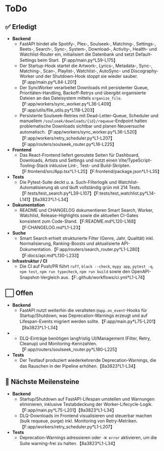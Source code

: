 # ToDo

## ✅ Erledigt
- **Backend**
  - FastAPI bindet alle Spotify-, Plex-, Soulseek-, Matching-, Settings-, Beets-, Search-, Sync-, System-, Download-, Activity-, Health- und Watchlist-Router ein, initialisiert die Datenbank und setzt Default-Settings beim Start.【F:app/main.py†L59-L175】
  - Der Startup-Hook startet die Artwork-, Lyrics-, Metadata-, Sync-, Matching-, Scan-, Playlist-, Watchlist-, AutoSync- und Discography-Worker und der Shutdown-Hook stoppt sie wieder sauber.【F:app/main.py†L84-L201】
  - Der SyncWorker verarbeitet Downloads mit persistenter Queue, Prioritäten-Handling, Backoff-Retrys und übergibt organisierte Dateien an das Dateisystem mittels `organize_file`.【F:app/workers/sync_worker.py†L36-L409】【F:app/utils/file_utils.py†L118-L203】
  - Persistente Soulseek-Retries mit Dead-Letter-Queue, Scheduler und manuellem `/soulseek/downloads/{id}/requeue`-Endpoint halten problematische Downloads sichtbar und planen Neuversuche automatisch.【F:app/workers/sync_worker.py†L36-L520】【F:app/workers/retry_scheduler.py†L1-L207】【F:app/routers/soulseek_router.py†L16-L225】
- **Frontend**
  - Das React-Frontend liefert geroutete Seiten für Dashboard, Downloads, Artists und Settings und nutzt einen Vite/TypeScript-Tooling-Stack inklusive Lint-, Test- und Build-Skripten.【F:frontend/src/App.tsx†L1-L25】【F:frontend/package.json†L1-L35】
- **Tests**
  - Die Pytest-Suite deckt u. a. Such-Filterlogik und Watchlist-Automatisierung ab und läuft vollständig grün mit 214 Tests.【F:tests/test_search.py†L39-L107】【F:tests/test_watchlist.py†L14-L141】【8a3823†L1-L34】
- **Dokumentation**
  - README und CHANGELOG dokumentieren Smart Search, Worker, Watchlist, Release-Highlights sowie die aktuellen CI-Gates konsistent zum Code-Stand.【F:README.md†L120-L168】【F:CHANGELOG.md†L1-L23】
- **Suche**
  - Smart Search erhielt strukturierte Filter (Genre, Jahr, Qualität) inkl. Normalisierung, Ranking-Boosts und aktualisierte API-Dokumentation.【F:app/routers/search_router.py†L1-L280】【F:docs/api.md†L130-L233】
- **Infrastruktur / CI**
  - Die CI auf Push/PR führt `ruff`, `black --check`, `mypy app`, `pytest -q`, `npm test`, `npm run typecheck`, `npm run build` sowie den OpenAPI-Snapshot-Vergleich aus.【F:.github/workflows/ci.yml†L1-L74】

## ⬜️ Offen
- **Backend**
  - FastAPI nutzt weiterhin die veralteten `@app.on_event`-Hooks für Startup/Shutdown, was Deprecation-Warnings erzeugt und auf Lifespan-Events migriert werden sollte.【F:app/main.py†L75-L201】【8a3823†L1-L34】
-  - DLQ-Einträge benötigen langfristig UI/Management (Filter, Retry, Cleanup) und Monitoring-Kennzahlen.【F:app/routers/soulseek_router.py†L180-L225】
- **Tests**
  - Der Testlauf produziert wiederkehrende Deprecation-Warnings, die das Rauschen in der Pipeline erhöhen.【8a3823†L1-L34】

## 🏁 Nächste Meilensteine
- **Backend**
  - Startup/Shutdown auf FastAPI-Lifespan umstellen und Warnungen eliminieren, inklusive Testabdeckung der Worker-Lifecycle-Logik.【F:app/main.py†L75-L201】【8a3823†L1-L34】
  - DLQ-Downloads im Frontend visualisieren und steuerbar machen (bulk requeue, purge) inkl. Monitoring von Retry-Metriken.【F:app/workers/retry_scheduler.py†L1-L207】
- **Tests**
  - Deprecation-Warnings adressieren oder `-W error` aktivieren, um die Suite warning-frei zu halten.【8a3823†L1-L34】
